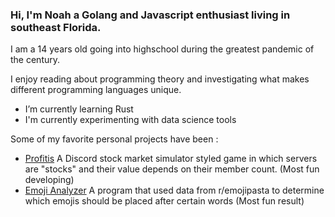 ### Hi, I'm Noah a Golang and Javascript enthusiast living in southeast Florida.
I am a 14 years old going into highschool during the greatest pandemic of the century.

I enjoy reading about programming theory and investigating what makes different programming languages unique. 

- I’m currently learning Rust
- I'm currently experimenting with data science tools

Some of my favorite personal projects have been :
- [Profitis]("https://github.com/noah427/Profitis) 
A Discord stock market simulator styled game in which servers are "stocks" and their value depends on their member count. (Most fun developing)
- [Emoji Analyzer]("https://github.com/noah427/emoji-analyizer) 
A program that used data from r/emojipasta to determine which emojis should be placed after certain words (Most fun result)
